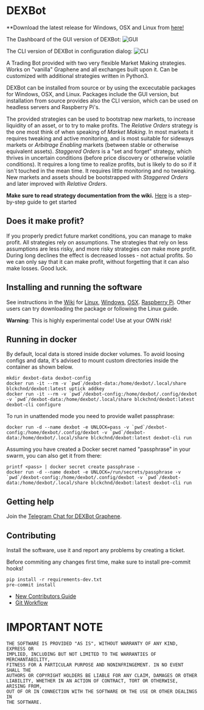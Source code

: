 # DEXBot

**Download the latest release for Windows, OSX and Linux from [here!](https://gitlab.com/PBSA/tools-libs/DEXBot/-/tree/wip-2)

The Dashboard of the GUI version of DEXBot: ![GUI](https://i.imgur.com/dc2FYum.png)

The CLI version of DEXBot in configuration dialog: ![CLI](https://i.imgur.com/RUSv92q.png)

A Trading Bot provided with two very flexible Market Making strategies. Works on "vanilla" Graphene and all exchanges built upon it. Can be customized with additional strategies written in Python3.


DEXBot can be installed from source or by using the excecutable packages for Windows, OSX, and Linux. Packages include the GUI version, but installation from source provides also the CLI version, which can be used on headless servers and Raspberry Pi's.

The provided strategies can be used to bootstrap new markets, to increase liquidity of an asset, or to try to make profits.
The _Relative Orders_ strategy is the one most think of when speaking of _Market Making_. In most markets it requires tweaking and active monitoring, and is most suitable for sideways markets or _Arbitrage Enabling_ markets (between stable or otherwise equivalent assets). _Staggered Orders_ is a "set and forget" strategy, which thrives in uncertain conditions (before price discovery or otherwise volatile conditions). It requires a long time to realize profits, but is likely to do so if it isn't touched in the mean time. It requires little monitoring and no tweaking. New markets and assets should be bootstrapped with _Staggered Orders_ and later improved with _Relative Orders_.

**Make sure to read strategy documentation from the wiki.** [Here](https://link.medium.com/gXkfewn6XR) is a step-by-step guide to get started

## Does it make profit?
If you properly predict future market conditions, you can manage to make profit. All strategies rely on assumptions. The strategies that rely on less assumptions are less risky, and more risky strategies _can_ make more profit. During long declines the effect is decreased losses - not actual profits. So we can only say that it can make profit, without forgetting that it can also make losses. Good luck.

## Installing and running the software

See instructions in the [Wiki](https://github.com/graphene-blockchain/DEXBot/wiki) for [Linux](https://github.com/graphene-blockchain/DEXBot/wiki/Setup-Guide-for-Linux), [Windows](https://github.com/graphene-blockchain/DEXBot/wiki/Setup-Guide-for-Windows), [OSX](https://github.com/graphene-blockchain/DEXBot/wiki/Setup-Guide-for-Mac-OS-X). [Raspberry Pi](https://github.com/graphene-blockchain/DEXBot/wiki/Setup-guide-for-Raspberry-Pi). Other users can try downloading the package or following the Linux guide.

**Warning**: This is highly experimental code! Use at your OWN risk!

## Running in docker

By default, local data is stored inside docker volumes. To avoid loosing configs and data, it's advised to mount custom
directories inside the container as shown below.

```
mkdir dexbot-data dexbot-config
docker run -it --rm -v `pwd`/dexbot-data:/home/dexbot/.local/share blckchnd/dexbot:latest uptick addkey
docker run -it --rm -v `pwd`/dexbot-config:/home/dexbot/.config/dexbot -v `pwd`/dexbot-data:/home/dexbot/.local/share blckchnd/dexbot:latest dexbot-cli configure
```

To run in unattended mode you need to provide wallet passphrase:

```
docker run -d --name dexbot -e UNLOCK=pass -v `pwd`/dexbot-config:/home/dexbot/.config/dexbot -v `pwd`/dexbot-data:/home/dexbot/.local/share blckchnd/dexbot:latest dexbot-cli run
```

Assuming you have created a Docker secret named "passphrase" in your swarm, you can also get it from there:

```
printf <pass> | docker secret create passphrase -
docker run -d --name dexbot -e UNLOCK=/run/secrets/passphrase -v `pwd`/dexbot-config:/home/dexbot/.config/dexbot -v `pwd`/dexbot-data:/home/dexbot/.local/share blckchnd/dexbot:latest dexbot-cli run
```

## Getting help

Join the [Telegram Chat for DEXBot Graphene](https://t.me/graphene_dex).

## Contributing

Install the software, use it and report any problems by creating a ticket.

Before commiting any changes first time, make sure to install pre-commit hooks!

```
pip install -r requirements-dev.txt
pre-commit install
```

* [New Contributors Guide](https://github.com/graphene-blockchain/DEXBot/wiki/New-Contributors-Guide)
* [Git Workflow](https://github.com/graphene-blockchain/DEXBot/wiki/Git-Workflow)

# IMPORTANT NOTE

    THE SOFTWARE IS PROVIDED "AS IS", WITHOUT WARRANTY OF ANY KIND, EXPRESS OR
    IMPLIED, INCLUDING BUT NOT LIMITED TO THE WARRANTIES OF MERCHANTABILITY,
    FITNESS FOR A PARTICULAR PURPOSE AND NONINFRINGEMENT. IN NO EVENT SHALL THE
    AUTHORS OR COPYRIGHT HOLDERS BE LIABLE FOR ANY CLAIM, DAMAGES OR OTHER
    LIABILITY, WHETHER IN AN ACTION OF CONTRACT, TORT OR OTHERWISE, ARISING FROM,
    OUT OF OR IN CONNECTION WITH THE SOFTWARE OR THE USE OR OTHER DEALINGS IN
    THE SOFTWARE.
